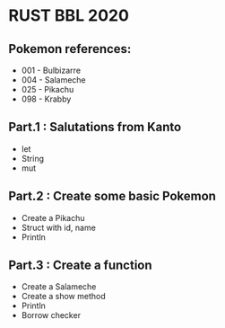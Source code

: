 # RUST BBL 2020
## Pokemon references:

- 001 - Bulbizarre 
- 004 - Salameche
- 025 - Pikachu
- 098 - Krabby


## Part.1 : Salutations from Kanto

- let
- String
- mut


## Part.2 : Create some basic Pokemon

- Create a Pikachu
- Struct with id, name
- Println

## Part.3 : Create a function

- Create a Salameche
- Create a show method
- Println
- Borrow checker
